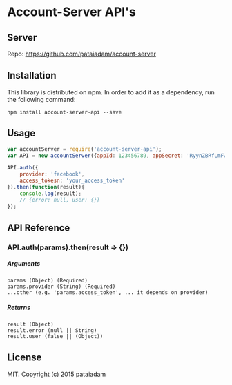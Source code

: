 # Account-Server API's
## Server
Repo: https://github.com/pataiadam/account-server

## Installation

This library is distributed on npm. In order to add it as a dependency, run the following command:
```
npm install account-server-api --save
```

## Usage

```javascript
var accountServer = require('account-server-api');
var API = new accountServer({appId: 123456789, appSecret: 'RyynZBRfLmFWqe2P',  accountServerURL: 'http://localhost:3000'});

API.auth({
    provider: 'facebook',
    access_tokesn: 'your_access_token'
}).then(function(result){
    console.log(result);
    // {error: null, user: {}}
});
```

## API Reference
### API.auth(params).then(result => {})
##### Arguments
```
params (Object) (Required)
params.provider (String) (Required)
...other (e.g. 'params.access_token', ... it depends on provider)
```
##### Returns
```
result (Object) 
result.error (null || String)
result.user (false || (Object))
```
## License
MIT. Copyright (c) 2015 pataiadam
